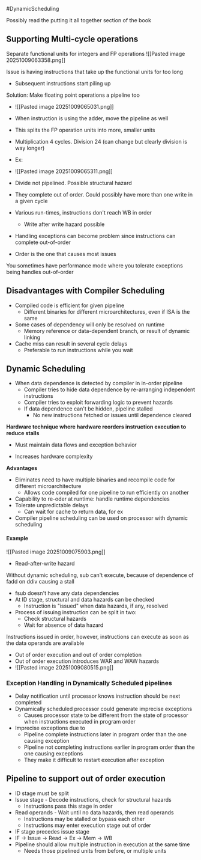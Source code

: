 #DynamicScheduling

Possibly read the putting it all together section of the book

## Supporting Multi-cycle operations

Separate functional units for integers and FP operations
![[Pasted image 20251009063358.png]]

Issue is having instructions that take up the functional units for too long
- Subsequent instructions start piling up

Solution: Make floating point operations a pipeline too

- ![[Pasted image 20251009065031.png]]
- When instruction is using the adder, move the pipeline as well
- This splits the FP operation units into more, smaller units

- Multiplication 4 cycles. Division 24 (can change but clearly division is way longer)

- Ex:
- ![[Pasted image 20251009065311.png]]
- Divide not pipelined. Possible structural hazard
- They complete out of order. Could possibly have more than one write in a given cycle
- Various run-times, instructions don't reach WB in order
	- Write after write hazard possible
- Handling exceptions can become problem since instructions can complete out-of-order
- Order is the one that causes most issues

You sometimes have performance mode where you tolerate exceptions being handles out-of-order
## Disadvantages with Compiler Scheduling

- Compiled code is efficient for given pipeline
	- Different binaries for different microarchitectures, even if ISA is the same
- Some cases of dependency will only be resolved on runtime
	- Memory reference or data-dependent branch, or result of dynamic linking
- Cache miss can result in several cycle delays
	- Preferable to run instructions while you wait

## Dynamic Scheduling

- When data dependence is detected by compiler in in-order pipeline
	- Compiler tries to hide data dependence by re-arranging independent instructions
	- Compiler tries to exploit forwarding logic to prevent hazards
	- If data dependence can't be hidden, pipeline stalled
		- No new instructions fetched or issues until dependence cleared

**Hardware technique where hardware reorders instruction execution to reduce stalls**
- Must maintain data flows and exception behavior

- Increases hardware complexity

**Advantages**
- Eliminates need to have multiple binaries and recompile code for different microarchitecture
	- Allows code compiled for one pipeline to run efficiently on another
- Capability to re-oder at runtime: handle runtime dependencies
- Tolerate unpredictable delays
	- Can wait for cache to return data, for ex
- Compiler pipeline scheduling can be used on processor with dynamic scheduling

#### Example


![[Pasted image 20251009075903.png]]
- Read-after-write hazard

Without dynamic scheduling, sub can't execute, because of dependence of fadd on ddiv causing a stall
- fsub doesn't have any data dependencies
- At ID stage, structural and data hazards can be checked
	- Instruction is "issued" when data hazards, if any, resolved
- Process of issuing instruction can be split in two:
	- Check structural hazards
	- Wait for absence of data hazard

Instructions issued in order, however, instructions can execute as soon as the data operands are available
- Out of order execution and out of order completion
- Out of order execution introduces WAR and WAW hazards
- ![[Pasted image 20251009080515.png]]

### Exception Handling in Dynamically Scheduled pipelines

- Delay notification until processor knows instruction should be next completed
- Dynamically scheduled processor could generate imprecise exceptions
	- Causes processor state to be different from the state of processor when instructions executed in program order
- Imprecise exceptions due to 
	- Pipeline complete instructions later in program order than the one causing exception
	- Pipeline not completing instructions earlier in program order than the one causing exceptions
	- They make it difficult to restart execution after exception

## Pipeline to support out of order execution

- ID stage must be split
- Issue stage - Decode instructions, check for structural hazards
	- Instructions pass this stage in order
- Read operands - Wait until no data hazards, then read operands
	- Instructions may be stalled or bypass each other
	- Instructions may enter execution stage out of order
- IF stage precedes issue stage
- IF -> Issue -> Read -> Ex -> Mem -> WB
- Pipeline should allow multiple instruction in execution at the same time
	- Needs those pipelined units from before, or multiple units
